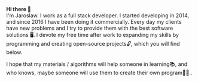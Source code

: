 <b> Hi there 👋 </b> </br>
I'm Jaroslaw. I work as a full stack developer. I started developing in 2014, and since 2016 I have been doing it commercially.
Every day my clients have new problems and I try to provide them with the best software solutions 🖥.
I devote my free time after work to expanding my skills by programming and creating open-source projects🔓, which you will find below.

I hope that my materials / algorithms will help someone in learning📚, and who knows, maybe someone will use them to create their own program👨‍🎓..

<!---
devkrk/devkrk is a ✨ special ✨ repository because its `README.md` (this file) appears on your GitHub profile.
You can click the Preview link to take a look at your changes.
--->
